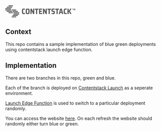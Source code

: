 [![Contentstack Logo](/public/contentstack-readme-logo.png)](https://www.contentstack.com/)

## Context
This repo contains a sample implementation of blue green deployments using contentstack launch edge function.

## Implementation
There are two branches in this repo, green and blue.

Each of the branch is deployed on [Contentstack Launch](https://www.contentstack.com/docs/developers/launch) as a seperate environment.

[Launch Edge Function](https://www.contentstack.com/docs/developers/launch/edge-functions) is used to switch to a particular deployment randomly.

You can access the website [here](https://edge-blue-green.contentstackapps.com/). On each refresh the website should randomly either turn blue or green.
